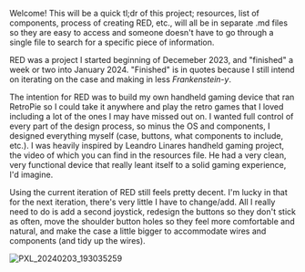 Welcome! This will be a quick tl;dr of this project; resources, list of components, process of creating RED, etc., will all be in separate .md files so they are easy to access and someone doesn't have to go through a single file to search for a specific piece of information.

RED was a project I started beginning of Decemeber 2023, and "finished" a week or two into January 2024. "Finished" is in quotes because I still intend on iterating on the case and making in less _Frankenstein-y_. 

The intention for RED was to build my own handheld gaming device that ran RetroPie so I could take it anywhere and play the retro games that I loved including a lot of the ones I may have missed out on. I wanted full control of every part of the design process, so minus the
OS and components, I designed everything myself (case, buttons, what components to include, etc.). I was heavily inspired by Leandro Linares handheld gaming project, the video of which you can find in the resources file. He had a very clean, very functional device that 
really leant itself to a solid gaming experience, I'd imagine.

Using the current iteration of RED still feels pretty decent. I'm lucky in that for the next iteration, there's very little I have to change/add. All I really need to do is add a second joystick, redesign the buttons so they don't stick as often, move the shoulder button
holes so they feel more comfortable and natural, and make the case a little bigger to accommodate wires and components (and tidy up the wires).

![PXL_20240203_193035259](https://github.com/DavidJamesAdam/RED-Retro-Entertainment-Device-/assets/51091241/9b49205b-bd01-4ee7-985e-15c9608aa43e)
